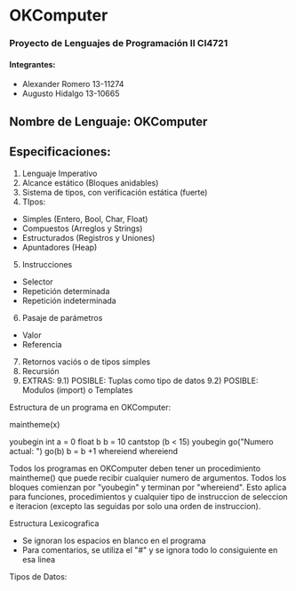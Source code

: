 # OKComputer

### Proyecto de Lenguajes de Programación II CI4721

#### Integrantes:
- Alexander Romero 13-11274
- Augusto Hidalgo 13-10665

## Nombre de Lenguaje: OKComputer
## Especificaciones:
1) Lenguaje Imperativo
2) Alcance estático (Bloques anidables)
3) Sistema de tipos, con verificación estática (fuerte)
4) TIpos:
  - Simples (Entero, Bool, Char, Float)
  - Compuestos (Arreglos y Strings)
  - Estructurados (Registros y Uniones)
  - Apuntadores (Heap)
 5) Instrucciones
  - Selector
  - Repetición determinada
  - Repetición indeterminada
 6) Pasaje de parámetros
  - Valor
  - Referencia
 7) Retornos vaciós o de tipos simples
 8) Recursión
 9) EXTRAS:
  9.1) POSIBLE: Tuplas como tipo de datos
  9.2) POSIBLE: Modulos (import) o Templates
  
  
Estructura de un programa en OKComputer:

maintheme(x)

  youbegin
    int a = 0
    float b
    b = 10
    cantstop (b < 15)
      youbegin
        go("Numero actual: ")
        go(b)
        b = b +1
      whereiend
  whereiend
      
Todos los programas en OKComputer deben tener un procedimiento maintheme() que puede recibir cualquier numero de argumentos. Todos los bloques comienzan por "youbegin" y terminan por "whereiend". Esto aplica para funciones, procedimientos y cualquier tipo de instruccion de seleccion e iteracion (excepto las seguidas por solo una orden de instruccion).

Estructura Lexicografica
- Se ignoran los espacios en blanco en el programa
- Para comentarios, se utiliza el "#" y se ignora todo lo consiguiente en esa linea

Tipos de Datos:

